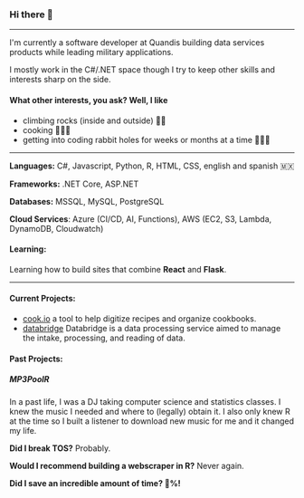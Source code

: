 ### Hi there 👋
---
I'm currently a software developer at Quandis building data services products while leading military applications. 

I mostly work in the C#/.NET space though I try to keep other skills and interests sharp on the side.

#### What other interests, you ask? Well, I like
- climbing rocks (inside and outside) 🧗‍♂️
- cooking 🧑🏼‍🍳
- getting into coding rabbit holes for weeks or months at a time 👨🏻‍💻

---
**Languages:** 
C#, Javascript, Python, R, HTML, CSS, english and spanish 🇲🇽

**Frameworks:** 
.NET Core, ASP.NET

**Databases:** 
MSSQL, MySQL, PostgreSQL

**Cloud Services**: 
Azure (CI/CD, AI, Functions), AWS (EC2, S3, Lambda, DynamoDB, Cloudwatch)

#### Learning:
Learning how to build sites that combine **React** and **Flask**.

---

#### Current Projects:
- [cook.io](cook.io) a tool to help digitize recipes and organize cookbooks.
- [databridge](databridge) Databridge is a data processing service aimed to manage the intake, processing, and reading of data.

#### Past Projects:
##### MP3PoolR 
In a past life, I was a DJ taking computer science and statistics classes. I knew the music I needed and where to (legally) obtain it. I also only knew R at the time so I built a listener to download new music for me and it changed my life. 

**Did I break TOS?** Probably. 

**Would I recommend building a webscraper in R?** Never again. 

**Did I save an incredible amount of time? 💯%!**
